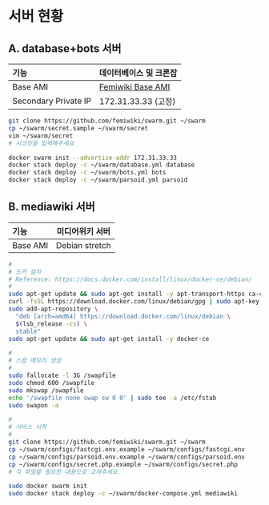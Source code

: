 서버 현황
========

A. database+bots 서버
--------

기능 | 데이터베이스 및 크론잡
:---|----
Base AMI | [Femiwiki Base AMI](https://github.com/femiwiki/ami)
Secondary Private IP | 172.31.33.33 (고정)

```sh
git clone https://github.com/femiwiki/swarm.git ~/swarm
cp ~/swarm/secret.sample ~/swarm/secret
vim ~/swarm/secret
# 시크릿을 입력해주세요

docker swarm init --advertise-addr 172.31.33.33
docker stack deploy -c ~/swarm/database.yml database
docker stack deploy -c ~/swarm/bots.yml bots
docker stack deploy -c ~/swarm/parsoid.yml parsoid
```

B. mediawiki 서버
--------

기능 | 미디어위키 서버
:---|----
Base AMI | Debian stretch

```sh
#
# 도커 설치
# Reference: https://docs.docker.com/install/linux/docker-ce/debian/
#
sudo apt-get update && sudo apt-get install -y apt-transport-https ca-certificates curl gnupg2 software-properties-common
curl -fsSL https://download.docker.com/linux/debian/gpg | sudo apt-key add -
sudo add-apt-repository \
  "deb [arch=amd64] https://download.docker.com/linux/debian \
  $(lsb_release -cs) \
  stable"
sudo apt-get update && sudo apt-get install -y docker-ce

#
# 스왑 메모리 생성
#
sudo fallocate -l 3G /swapfile
sudo chmod 600 /swapfile
sudo mkswap /swapfile
echo '/swapfile none swap sw 0 0' | sudo tee -a /etc/fstab
sudo swapon -a

#
# 서비스 시작
#
git clone https://github.com/femiwiki/swarm.git ~/swarm
cp ~/swarm/configs/fastcgi.env.example ~/swarm/configs/fastcgi.env
cp ~/swarm/configs/parsoid.env.example ~/swarm/configs/parsoid.env
cp ~/swarm/configs/secret.php.example ~/swarm/configs/secret.php
# 각 파일을 필요한 내용으로 고쳐주세요.

sudo docker swarm init
sudo docker stack deploy -c ~/swarm/docker-compose.yml mediawiki
```
